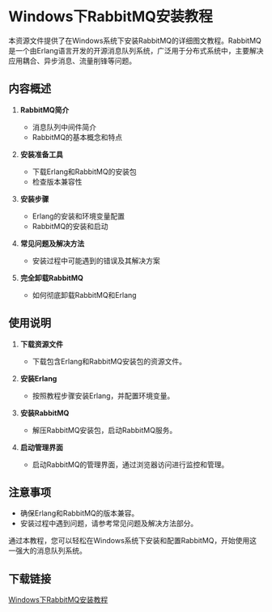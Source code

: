 # Windows下RabbitMQ安装教程

本资源文件提供了在Windows系统下安装RabbitMQ的详细图文教程。RabbitMQ是一个由Erlang语言开发的开源消息队列系统，广泛用于分布式系统中，主要解决应用耦合、异步消息、流量削锋等问题。

## 内容概述

1. **RabbitMQ简介**
   - 消息队列中间件简介
   - RabbitMQ的基本概念和特点

2. **安装准备工具**
   - 下载Erlang和RabbitMQ的安装包
   - 检查版本兼容性

3. **安装步骤**
   - Erlang的安装和环境变量配置
   - RabbitMQ的安装和启动

4. **常见问题及解决方法**
   - 安装过程中可能遇到的错误及其解决方案

5. **完全卸载RabbitMQ**
   - 如何彻底卸载RabbitMQ和Erlang

## 使用说明

1. **下载资源文件**
   - 下载包含Erlang和RabbitMQ安装包的资源文件。

2. **安装Erlang**
   - 按照教程步骤安装Erlang，并配置环境变量。

3. **安装RabbitMQ**
   - 解压RabbitMQ安装包，启动RabbitMQ服务。

4. **启动管理界面**
   - 启动RabbitMQ的管理界面，通过浏览器访问进行监控和管理。

## 注意事项

- 确保Erlang和RabbitMQ的版本兼容。
- 安装过程中遇到问题，请参考常见问题及解决方法部分。

通过本教程，您可以轻松在Windows系统下安装和配置RabbitMQ，开始使用这一强大的消息队列系统。

## 下载链接

[Windows下RabbitMQ安装教程](https://pan.quark.cn/s/087927b7cd87)